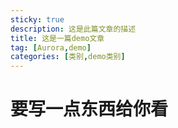 ```yaml
---
sticky: true
description: 这是此篇文章的描述
title: 这是一篇demo文章
tag: [Aurora,demo]
categories: [类别,demo类别]
---
```


# 要写一点东西给你看